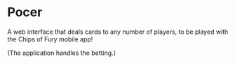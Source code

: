 # Pocer

A web interface that deals cards to any number of players, to be played with the Chips of Fury mobile app!

(The application handles the betting.)
